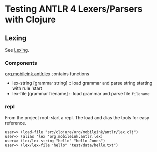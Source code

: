 # Testing ANTLR 4 Lexers/Parsers with Clojure

## Lexing

See [Lexing](lexing.md).

### Components

[org.mobileink.antlr.lex](../src/clojure/org/mobileink/antlr/lex.clj) contains functions

* lex-string [grammar string] :: load grammar and parse string starting with rule 'start
* lex-file   [grammar filename] :: load grammar and parse file `filename`

### repl

From the project root: start a repl.  The load and alias the tools for
easy reference.

```
user=> (load-file "src/clojure/org/mobileink/antlr/lex.clj")
user=> (alias 'lex 'org.mobileink.antlr.lex)
user=> (lex/lex-string "hello" "hello Jones")
user=> (lex/lex-file "hello" "test/data/hello.txt")
```

